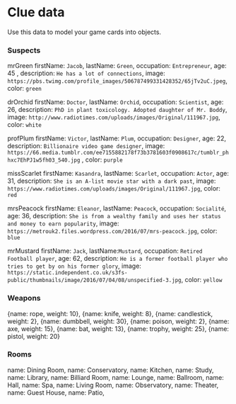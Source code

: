# Clue data

Use this data to model your game cards into objects.

### Suspects

mrGreen 
firstName: `Jacob`,
lastName: `Green`,
occupation: `Entrepreneur`,
age: 45 ,
description: `He has a lot of connections`,
image: `https://pbs.twimg.com/profile_images/506787499331428352/65jTv2uC.jpeg`,
color: `green` 

drOrchid
firstName: `Doctor`,
lastName: `Orchid`,
occupation: `Scientist`,
age: 26,
description: `PhD in plant toxicology. Adopted daughter of Mr. Boddy`,
image: `http://www.radiotimes.com/uploads/images/Original/111967.jpg`,
color: `white`

profPlum
firstName: `Victor`,
lastName: `Plum`,
occupation: `Designer`,
age: 22,
description: `Billionaire video game designer`,
image: `https://66.media.tumblr.com/ee7155882178f73b3781603f0908617c/tumblr_phhxc7EhPJ1w5fh03_540.jpg` ,
color: `purple`

missScarlet
firstName: `Kasandra`,
lastName: `Scarlet`,
occupation: `Actor`,
age: 31,
description: `She is an A-list movie star with a dark past`,
image: `https://www.radiotimes.com/uploads/images/Original/111967.jpg`,
color: `red`

mrsPeacock
firstName: `Eleanor`,
lastName: `Peacock`,
occupation: `Socialité`,
age: 36,
description: `She is from a wealthy family and uses her status and money to earn popularity`,
image: `https://metrouk2.files.wordpress.com/2016/07/mrs-peacock.jpg`,
color: `blue`

mrMustard
firstName: `Jack`,
lastName:`Mustard`,
occupation: `Retired Football player`,
age: 62,
description: `He is a former football player who tries to get by on his former glory`,
image: `https://static.independent.co.uk/s3fs-public/thumbnails/image/2016/07/04/08/unspecified-3.jpg`,
color: `yellow`

### Weapons

{name: rope,
weight: 10},
{name: knife,
weight: 8},
{name: candlestick,
weight: 2},
{name: dumbbell,
weight: 30},
{name: poison,
weight: 2},
{name: axe,
weight: 15},
{name: bat,
weight: 13},
{name: trophy,
weight: 25},
{name: pistol,
weight: 20}

### Rooms

name: Dining Room,
name: Conservatory,
name: Kitchen,
name: Study,
name: Library,
name: Billiard Room,
name: Lounge,
name: Ballroom,
name: Hall,
name: Spa,
name: Living Room,
name: Observatory,
name: Theater,
name: Guest House,
name: Patio,
